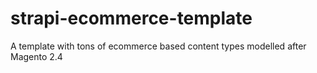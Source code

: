 # strapi-ecommerce-template
A template with tons of ecommerce based content types modelled after Magento 2.4
